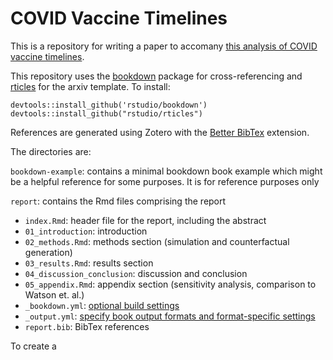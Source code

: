 # COVID Vaccine Timelines

This is a repository for writing a paper to accomany [this analysis of COVID vaccine timelines](https://github.com/davidoj/covid-vaccine-timeline).

This repository uses the [bookdown](https://bookdown.org/yihui/rmarkdown/books.html) package for cross-referencing and [rticles](https://bookdown.org/yihui/rmarkdown/journals.html) for the arxiv template. To install:

	devtools::install_github('rstudio/bookdown')
	devtools::install_github("rstudio/rticles")

References are generated using Zotero with the [Better BibTex](https://retorque.re/zotero-better-bibtex/) extension.

The directories are:

`bookdown-example`: contains a minimal bookdown book example which might be a helpful reference for some purposes. It is for reference purposes only

`report`: contains the Rmd files comprising the report
 - `index.Rmd`: header file for the report, including the abstract
 - `01_introduction`: introduction
 - `02_methods.Rmd`: methods section (simulation and counterfactual generation)
 - `03_results.Rmd`: results section
 - `04_discussion_conclusion`: discussion and conclusion
 - `05_appendix.Rmd`: appendix section (sensitivity analysis, comparison to Watson et. al.)
 - `_bookdown.yml`: [optional build settings](https://bookdown.org/yihui/rmarkdown/bookdown-project.html#bookdown.yml)
 - `_output.yml`: [specify book output formats and format-specific settings](https://bookdown.org/yihui/rmarkdown/bookdown-project.html#bookdown.yml)
 - `report.bib`: BibTex references

To create a 